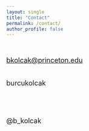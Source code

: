 ```yaml
---
layout: single
title: "Contact"
permalink: /contact/
author_profile: false
---
```


<br/>
<font size="4">

bkolcak@princeton.edu <br><br>

<html>
<head>
<meta name="viewport" content="width=device-width, initial-scale=1">
<link rel="stylesheet" href="https://cdnjs.cloudflare.com/ajax/libs/font-awesome/4.7.0/css/font-awesome.min.css">
</head>
<body>

<i class="fa fa-github" style="font-size:36px"></i>  <a style="text-decoration:none; color = #C93312" href="https://github.com/burcukolcak" target = "blank_"> burcukolcak  </a>

<br/> <br/>

<i class="fab fa-twitter-square" style="font-size:36px"></i>  <a style="text-decoration:none; color = #C93312" href="https://twitter.com/b_kolcak" target = "blank_"> @b_kolcak  </a>
